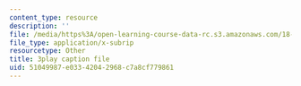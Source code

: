 ```yaml
---
content_type: resource
description: ''
file: /media/https%3A/open-learning-course-data-rc.s3.amazonaws.com/18-02-multivariable-calculus-fall-2007/51049987e03342042968c7a8cf779861_ChiM2-MV-qM.srt
file_type: application/x-subrip
resourcetype: Other
title: 3play caption file
uid: 51049987-e033-4204-2968-c7a8cf779861
---
```

